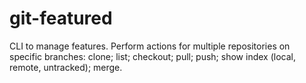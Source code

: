# git-featured
CLI to manage features. Perform actions for multiple repositories on specific branches: clone; list; checkout; pull; push; show index (local, remote, untracked); merge.
